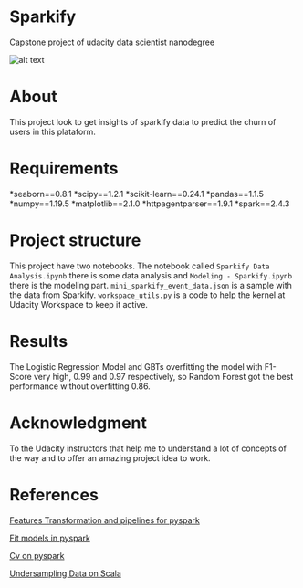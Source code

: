 # Sparkify
Capstone project of udacity data scientist nanodegree
 
![alt text](https://i.pinimg.com/736x/5e/64/d8/5e64d895f7c72537ff5f4c97ba66e750.jpg "Sparkify")

# About
This project look to get insights of sparkify data to predict the churn of users in this plataform.

# Requirements
*seaborn==0.8.1
*scipy==1.2.1
*scikit-learn==0.24.1
*pandas==1.1.5
*numpy==1.19.5
*matplotlib==2.1.0
*httpagentparser==1.9.1
*spark==2.4.3

# Project structure
This project have two notebooks. The notebook called `Sparkify Data Analysis.ipynb` there is some data analysis and `Modeling - Sparkify.ipynb` there is the modeling part.
`mini_sparkify_event_data.json` is a sample with the data from Sparkify. 
`workspace_utils.py` is a code to help the kernel at Udacity Workspace to keep it active.

# Results
The Logistic Regression Model and GBTs overfitting the model with F1-Score very high, 0.99 and 0.97 respectively, so Random Forest got the best performance without overfitting 0.86.

# Acknowledgment
To the Udacity instructors that help me to understand a lot of concepts of the way and to offer an amazing project idea to work.
# References

[Features Transformation and pipelines for pyspark](https://www.analyticsvidhya.com/blog/2019/11/build-machine-learning-pipelines-pyspark/)

[Fit models in pyspark](https://www.kaggle.com/tylerx/machine-learning-with-spark)

[Cv on pyspark](https://github.com/susanli2016/PySpark-and-MLlib/blob/master/Machine%20Learning%20PySpark%20and%20MLlib.ipynb)

[Undersampling Data on Scala](https://github.com/phatak-dev/spark-ml-kaggle/blob/master/src/main/scala/com/madhukaraphatak/spark/ml/UnderSampling.scala)
